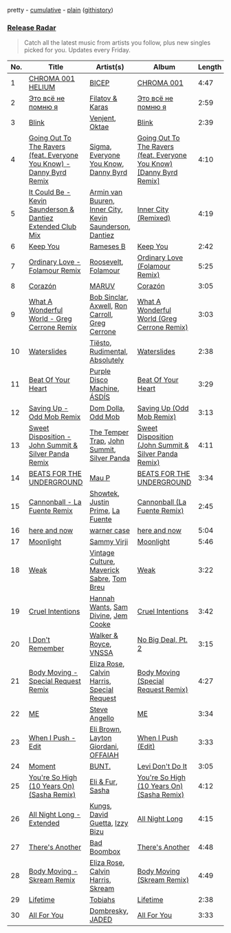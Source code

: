 pretty - [cumulative](/playlists/cumulative/Release%20Radar.md) - [plain](/playlists/plain/37i9dQZEVXbsudmxBFKW7G) ([githistory](https://github.githistory.xyz/vitokorn/spotify-playlist-archive/blob/master/playlists/plain/37i9dQZEVXbsudmxBFKW7G))

### [Release Radar](https://open.spotify.com/playlist/37i9dQZEVXbsudmxBFKW7G)

> Catch all the latest music from artists you follow, plus new singles picked for you. Updates every Friday.

| No. | Title | Artist(s) | Album | Length |
|---|---|---|---|---|
| 1 | [CHROMA 001 HELIUM](https://open.spotify.com/track/7zVP6H7YeyHEL9f6w6Bmqm) | [BICEP](https://open.spotify.com/artist/73A3bLnfnz5BoQjb4gNCga) | [CHROMA 001](https://open.spotify.com/album/1RC0P594vzP00VYIEH8yNZ) | 4:47 |
| 2 | [Это всё не помню я](https://open.spotify.com/track/2EoeBMc3Dxpd3cUzrulCCc) | [Filatov & Karas](https://open.spotify.com/artist/5NW2uPFatEKjZQ5gpWD8HO) | [Это всё не помню я](https://open.spotify.com/album/0TC0WIfETjNseCUgY9Rz1U) | 2:59 |
| 3 | [Blink](https://open.spotify.com/track/6l2jOzZQM7mJS59msr8cGZ) | [Venjent](https://open.spotify.com/artist/7xu08SujAqLp7BGinS96vd), [Oktae](https://open.spotify.com/artist/4PxFr57PZWOCVJ5HkJyaoD) | [Blink](https://open.spotify.com/album/4KWqUk4gKTPHEfjnuAkqwZ) | 2:39 |
| 4 | [Going Out To The Ravers (feat. Everyone You Know) - Danny Byrd Remix](https://open.spotify.com/track/6V6ZKN7QLbP4EO7Et54wvC) | [Sigma](https://open.spotify.com/artist/01pKrlgPJhm5dB4lneYAqS), [Everyone You Know](https://open.spotify.com/artist/4UAnAM35NDxEWd5WXKv7jM), [Danny Byrd](https://open.spotify.com/artist/7iczgrgAFILjQVGzLsUzbG) | [Going Out To The Ravers (feat. Everyone You Know) [Danny Byrd Remix]](https://open.spotify.com/album/6JOb4rTghfkpP75s3jA34n) | 4:10 |
| 5 | [It Could Be - Kevin Saunderson & Dantiez Extended Club Mix](https://open.spotify.com/track/6HxIFk6pChMs91QFJ2JRIm) | [Armin van Buuren](https://open.spotify.com/artist/0SfsnGyD8FpIN4U4WCkBZ5), [Inner City](https://open.spotify.com/artist/0vUJ3QLN3MlRfjOc2LjGWp), [Kevin Saunderson](https://open.spotify.com/artist/0jS6VTFGujWxinY5TSQwOG), [Dantiez](https://open.spotify.com/artist/2tavIhWjw7f878Bx9qDTma) | [Inner City (Remixed)](https://open.spotify.com/album/4YzcDjCuU1JQzUJMlsdSNV) | 4:19 |
| 6 | [Keep You](https://open.spotify.com/track/0NHGqculuy8Aa1bEerrGtS) | [Rameses B](https://open.spotify.com/artist/06EfEcjc0vdvI6VNL0soIO) | [Keep You](https://open.spotify.com/album/5dunVmIKUec2zaq5rJeFe5) | 2:42 |
| 7 | [Ordinary Love - Folamour Remix](https://open.spotify.com/track/7i0d5gmak7nHrBAZJG3eSW) | [Roosevelt](https://open.spotify.com/artist/4AQrqVz6BYwy29iMxcGtx7), [Folamour](https://open.spotify.com/artist/6pJY5At9SiMpAOBrw9YosS) | [Ordinary Love (Folamour Remix)](https://open.spotify.com/album/1bZe6bclEpMPDiCWOgpxKk) | 5:25 |
| 8 | [Corazón](https://open.spotify.com/track/5mQ0oE5RPmNfH60t0npbWm) | [MARUV](https://open.spotify.com/artist/44T03OWDUjwDgg4IYgFCWi) | [Corazón](https://open.spotify.com/album/5eMNynoAPVJKeNWYQptDA1) | 3:05 |
| 9 | [What A Wonderful World - Greg Cerrone Remix](https://open.spotify.com/track/56ggEwgh0zcUaXAJbQz6Xo) | [Bob Sinclar](https://open.spotify.com/artist/5YFS41yoX0YuFY39fq21oN), [Axwell](https://open.spotify.com/artist/1xNmvlEiICkRlRGqlNFZ43), [Ron Carroll](https://open.spotify.com/artist/4GcXer1D6UzmWfW1wTqS9r), [Greg Cerrone](https://open.spotify.com/artist/2UOiCy0MQgPxoBSKPatc3X) | [What A Wonderful World (Greg Cerrone Remix)](https://open.spotify.com/album/1miEyp3H9WdZtHXQPMui4r) | 3:03 |
| 10 | [Waterslides](https://open.spotify.com/track/1SBfaO3swtjh8dV07MExuP) | [Tiësto](https://open.spotify.com/artist/2o5jDhtHVPhrJdv3cEQ99Z), [Rudimental](https://open.spotify.com/artist/4WN5naL3ofxrVBgFpguzKo), [Absolutely](https://open.spotify.com/artist/4ellgkPyhbJetngXmHX5Zh) | [Waterslides](https://open.spotify.com/album/5U1HyVpo9zeSC8K8LhHx4i) | 2:38 |
| 11 | [Beat Of Your Heart](https://open.spotify.com/track/4luohviQijMNU3yWu8xUMr) | [Purple Disco Machine](https://open.spotify.com/artist/2WBJQGf1bT1kxuoqziH5g4), [ÁSDÍS](https://open.spotify.com/artist/28y5ZcfpdZAfeEE5ftCfUg) | [Beat Of Your Heart](https://open.spotify.com/album/2MGAPw592ly4ydVblvcMqr) | 3:29 |
| 12 | [Saving Up - Odd Mob Remix](https://open.spotify.com/track/2KkFYouNnlWIHo4D7P18Qk) | [Dom Dolla](https://open.spotify.com/artist/205i7E8fNVfojowcQSfK9m), [Odd Mob](https://open.spotify.com/artist/4qLwtWhlhyAoQ4S9mSrDW9) | [Saving Up (Odd Mob Remix)](https://open.spotify.com/album/2WfWidStgwclhlTuXxTqMz) | 3:13 |
| 13 | [Sweet Disposition - John Summit & Silver Panda Remix](https://open.spotify.com/track/6rGf5AsEaVskU0pO2ewcUL) | [The Temper Trap](https://open.spotify.com/artist/4W48hZAnAHVOC2c8WH8pcq), [John Summit](https://open.spotify.com/artist/7kNqXtgeIwFtelmRjWv205), [Silver Panda](https://open.spotify.com/artist/310IX3ZzFSl14ZvY2dM8Da) | [Sweet Disposition (John Summit & Silver Panda Remix)](https://open.spotify.com/album/1xGF8XISTlMx8LCZrxhLa5) | 4:11 |
| 14 | [BEATS FOR THE UNDERGROUND](https://open.spotify.com/track/62bjfb5YMLvZU44vfjJVxp) | [Mau P](https://open.spotify.com/artist/0w1sbtZVQoK6GzV4A4OkCv) | [BEATS FOR THE UNDERGROUND](https://open.spotify.com/album/79kzvy6zqbSZsSIxVK3flH) | 3:34 |
| 15 | [Cannonball - La Fuente Remix](https://open.spotify.com/track/6K5jc6cAvyqYK5MpHkCZ8r) | [Showtek](https://open.spotify.com/artist/3gk0OYeLFWYupGFRHqLSR7), [Justin Prime](https://open.spotify.com/artist/0TFdkHvlyUVl9zrb4seHxJ), [La Fuente](https://open.spotify.com/artist/0vhJymgsCubfAfFjEGVsoD) | [Cannonball (La Fuente Remix)](https://open.spotify.com/album/4NxyghAgg5XbNyWfxnjmWc) | 2:45 |
| 16 | [here and now](https://open.spotify.com/track/78w4b0a7r01JPR3tIH6Gkd) | [warner case](https://open.spotify.com/artist/106OuakzOxxbXTuigEEf01) | [here and now](https://open.spotify.com/album/2kh5WzTitRztGwuDxSEDSW) | 5:04 |
| 17 | [Moonlight](https://open.spotify.com/track/3gVks4tc3TzqQYdDCPj7f2) | [Sammy Virji](https://open.spotify.com/artist/1GuqTQbuixFHD6eBkFwVcb) | [Moonlight](https://open.spotify.com/album/4UPgkPHybekr5XezWaG8fE) | 5:46 |
| 18 | [Weak](https://open.spotify.com/track/62gzfhHi2supfHWfi6iHbA) | [Vintage Culture](https://open.spotify.com/artist/28uJnu5EsrGml2tBd7y8ts), [Maverick Sabre](https://open.spotify.com/artist/0ukgrNYk51TkMQr0f2Br4Q), [Tom Breu](https://open.spotify.com/artist/4Y4jZlaPkgIlzMp6kmcr9h) | [Weak](https://open.spotify.com/album/7M457yfuVeLaiYrtiKTvqn) | 3:22 |
| 19 | [Cruel Intentions](https://open.spotify.com/track/6UF4Bj3prR1bNu8IW8zpzh) | [Hannah Wants](https://open.spotify.com/artist/7sK4hnuUOXw6VStDw0q8NI), [Sam Divine](https://open.spotify.com/artist/029RjYsk0DU8LKC92sUyXZ), [Jem Cooke](https://open.spotify.com/artist/0AkL5tzM3UsDlWak9E0OwH) | [Cruel Intentions](https://open.spotify.com/album/6jNQGxYOPEJTUaL3BA8Vro) | 3:42 |
| 20 | [I Don't Remember](https://open.spotify.com/track/3D8sNK29TuAnO0qc8fLbII) | [Walker & Royce](https://open.spotify.com/artist/1lAwVq9MxNJkB0dEY6xNoV), [VNSSA](https://open.spotify.com/artist/6fjbZ7zQBYEy3kvB5JL5PM) | [No Big Deal, Pt. 2](https://open.spotify.com/album/4JY4hfPmyGeyIyOPpIKgES) | 3:15 |
| 21 | [Body Moving - Special Request Remix](https://open.spotify.com/track/2vFUzODZdCGV5vkBNtps3B) | [Eliza Rose](https://open.spotify.com/artist/4XC335ouK6pXyq4QiIb8bP), [Calvin Harris](https://open.spotify.com/artist/7CajNmpbOovFoOoasH2HaY), [Special Request](https://open.spotify.com/artist/59xdAObFYuaKO2phzzz07H) | [Body Moving (Special Request Remix)](https://open.spotify.com/album/3C2M3xJku3tS0w9H0lwIQE) | 4:27 |
| 22 | [ME](https://open.spotify.com/track/7dyJugljupi044oQfkrzlc) | [Steve Angello](https://open.spotify.com/artist/4FqPRilb0Ja0TKG3RS3y4s) | [ME](https://open.spotify.com/album/2ABIweWTmeRmUBc73DNiqq) | 3:34 |
| 23 | [When I Push - Edit](https://open.spotify.com/track/5poZz8srlh8P5XjKsHKXj7) | [Eli Brown](https://open.spotify.com/artist/5lVNSw2GPci8kebrAQpZqU), [Layton Giordani](https://open.spotify.com/artist/7mC3RkNNTV6p2j9w4F8Ip4), [OFFAIAH](https://open.spotify.com/artist/2E1NFr5AeEGUJkLUUsWCAO) | [When I Push (Edit)](https://open.spotify.com/album/1mvCo6lKqirk2mq56tiMRy) | 3:33 |
| 24 | [Moment](https://open.spotify.com/track/7wNKtCzafd3om6QKiub1Js) | [BUNT.](https://open.spotify.com/artist/2CpLIMBoE2ZzyY3ZBCRZ7j) | [Levi Don't Do It](https://open.spotify.com/album/3hXx9qkxsHdQ1oyeqOvUAJ) | 3:05 |
| 25 | [You're So High (10 Years On) (Sasha Remix)](https://open.spotify.com/track/7gh68qwsiIDWnJxpsR3FXy) | [Eli & Fur](https://open.spotify.com/artist/5CkVLGKUJkIc1pmSk10QP4), [Sasha](https://open.spotify.com/artist/6u4jLGLPuarS3i2XWHVxoS) | [You're So High (10 Years On) (Sasha Remix)](https://open.spotify.com/album/1RpAupThDRn5pTjCN2shmh) | 4:12 |
| 26 | [All Night Long - Extended](https://open.spotify.com/track/4LZyuIhnymD5NtdWp3Krci) | [Kungs](https://open.spotify.com/artist/7keGfmQR4X5w0two1xKZ7d), [David Guetta](https://open.spotify.com/artist/1Cs0zKBU1kc0i8ypK3B9ai), [Izzy Bizu](https://open.spotify.com/artist/6b5YOgXIliAozdo49vUCJQ) | [All Night Long](https://open.spotify.com/album/4JMnG7K7XcaDlqOHS106i7) | 4:15 |
| 27 | [There's Another](https://open.spotify.com/track/7qqKq5JZh7nvqurPDfeZXQ) | [Bad Boombox](https://open.spotify.com/artist/6ZisvOKQY2LDItOkbsy2qd) | [There's Another](https://open.spotify.com/album/69ZaIuVwqoWerFRkZqEIQr) | 4:48 |
| 28 | [Body Moving - Skream Remix](https://open.spotify.com/track/4Si92Ccti5JgtMIhYVaEEt) | [Eliza Rose](https://open.spotify.com/artist/4XC335ouK6pXyq4QiIb8bP), [Calvin Harris](https://open.spotify.com/artist/7CajNmpbOovFoOoasH2HaY), [Skream](https://open.spotify.com/artist/2jbP92oFLWqPqogflK1wlW) | [Body Moving (Skream Remix)](https://open.spotify.com/album/19ra0E2DFURkLtvp5oDGTQ) | 4:49 |
| 29 | [Lifetime](https://open.spotify.com/track/1oH6oeK8iKeRL9VTQY5w2r) | [Tobiahs](https://open.spotify.com/artist/4eHzBO6qaL2wt35kENSbTs) | [Lifetime](https://open.spotify.com/album/0CjVrbnz8839PBl5E6b17H) | 2:38 |
| 30 | [All For You](https://open.spotify.com/track/0HMCP4nAPkUan3NQr6hSuT) | [Dombresky](https://open.spotify.com/artist/2GVtgxcx7jg5xVCZsIHSGN), [JADED](https://open.spotify.com/artist/6tCJN1fQNdFCEaOa8Da9Wf) | [All For You](https://open.spotify.com/album/1IvCA1tB8GNQ5KzAJ9pm60) | 3:33 |